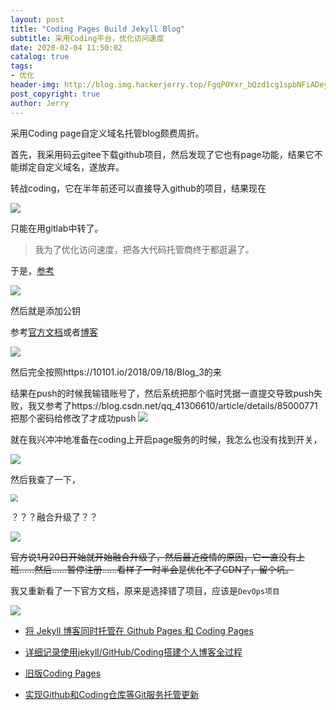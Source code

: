 ```yaml
---
layout: post
title: "Coding Pages Build Jekyll Blog"
subtitle: 采用Coding平台，优化访问速度
date: 2020-02-04 11:50:02
catalog: true
tags: 
- 优化
header-img: http://blog.img.hackerjerry.top/FgqPOYxr_bQzd1cg1spbNFiADeyy
post_copyright: true
author: Jerry
---
```


采用Coding page自定义域名托管blog颇费周折。

首先，我采用码云gitee下载github项目，然后发现了它也有page功能，结果它不能绑定自定义域名，遂放弃。

转战coding，它在半年前还可以直接导入github的项目，结果现在

![](http://blog.img.hackerjerry.top/FknfMwNeZbTIUWI8mCUf7cWD6R_y)

只能在用gitlab中转了。

> 我为了优化访问速度，把各大代码托管商终于都逛遍了。

于是，[参考](https://www.cnblogs.com/tsingke/p/9632913.html)

![](http://blog.img.hackerjerry.top/FgKb9vJ3zsv8wezrbTai7xIGGeSD)

然后就是添加公钥

参考[官方文档](https://help.coding.net/docs/project/features/ssh.html?_ga=2.192796386.999518034.1580722898-79781026.1562586775)或者[博客](https://blog.csdn.net/weixin_41196185/article/details/79234078)

![](http://blog.img.hackerjerry.top/Fns9c0bRonbbz4rOcl_6UBhUvfAZ)

然后完全按照https://10101.io/2018/09/18/Blog_3的来

结果在push的时候我输错账号了，然后系统把那个临时凭据一直提交导致push失败，我又参考了https://blog.csdn.net/qq_41306610/article/details/85000771 把那个密码给修改了才成功push
![](http://blog.img.hackerjerry.top/FpbvGVHQHKbaVigQ6QRtbDibg4L5)

就在我兴冲冲地准备在coding上开启page服务的时候，我怎么也没有找到开关，

![](http://blog.img.hackerjerry.top/FlIxArPbMC6hw7fA_9JceZ-feT9V)

然后我查了一下，

<img src="http://blog.img.hackerjerry.top/Fq3j_4lVDK7mbVoZaZ_zssl50443" style="zoom: 77%;" />

？？？融合升级了？？

![](http://blog.img.hackerjerry.top/Fm7ZaOPff04-AEKVxa-525N9BCNZ)

~~官方说1月20日开始就开始融合升级了，然后最近疫情的原因，它一直没有上班……然后……暂停注册……看样子一时半会是优化不了CDN了，留个坑。~~

我又重新看了一下官方文档，原来是选择错了项目，应该是`DevOps项目`

![](http://blog.img.hackerjerry.top/FqEWJO35JZTXaBBYjm3p1SiMO2-r)

- [将 Jekyll 博客同时托管在 Github Pages 和 Coding Pages ](https://10101.io/2018/09/18/Blog_3)

- [详细记录使用jekyll/GitHub/Coding搭建个人博客全过程](http://www.shenl.com/2016/08/19/hello-jekyll/)

- [旧版Coding Pages](https://blog.csdn.net/qq_36667170/article/details/79318665)

- [实现Github和Coding仓库等Git服务托管更新](https://www.cnblogs.com/selier/p/9634418.html)